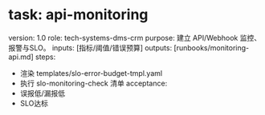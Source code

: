 # task: api-monitoring

version: 1.0
role: tech-systems-dms-crm
purpose: 建立 API/Webhook 监控、报警与SLO。
inputs: [指标/阈值/错误预算]
outputs: [runbooks/monitoring-api.md]
steps:

- 渲染 templates/slo-error-budget-tmpl.yaml
- 执行 slo-monitoring-check 清单
  acceptance:
- 误报低/漏报低
- SLO达标
